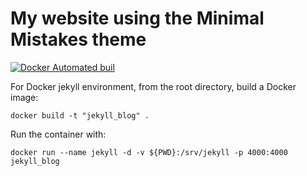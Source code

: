 # My website using the Minimal Mistakes theme

[![Docker Automated buil](https://img.shields.io/docker/automated/mtpatter/jekyll-minmistakes.svg)](https://hub.docker.com/r/mtpatter/jekyll-minmistakes/)

For Docker jekyll environment, from the root directory, build a Docker image:

```
docker build -t "jekyll_blog" .
```

Run the container with:

```
docker run --name jekyll -d -v ${PWD}:/srv/jekyll -p 4000:4000 jekyll_blog
```
